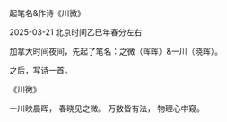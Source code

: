 起笔名&作诗《川微》

2025-03-21 北京时间乙巳年春分左右

加拿大时间夜间，先起了笔名：之微（晖晖）&一川（晓晖）。

之后，写诗一首。

《川微》

一川映晨晖，
春晓见之微。
万数皆有法，
物理心中窥。